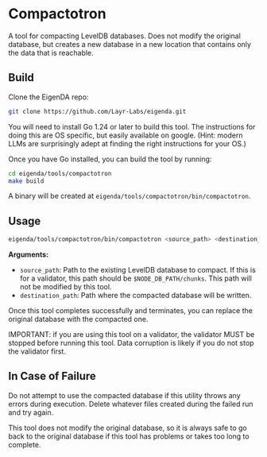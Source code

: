# Compactotron

A tool for compacting LevelDB databases. Does not modify the original database, but creates a new database in a new
location that contains only the data that is reachable.

## Build

Clone the EigenDA repo:

```bash
git clone https://github.com/Layr-Labs/eigenda.git
```

You will need to install Go 1.24 or later to build this tool. The instructions for doing this are OS specific, but
easily available on google. (Hint: modern LLMs are surprisingly adept at finding the right instructions for your OS.)

Once you have Go installed, you can build the tool by running:

```bash
cd eigenda/tools/compactotron
make build
```

A binary will be created at `eigenda/tools/compactotron/bin/compactotron`.

## Usage

```bash
eigenda/tools/compactotron/bin/compactotron <source_path> <destination_path>
```

**Arguments:**
- `source_path`: Path to the existing LevelDB database to compact. If this is for a validator, this path should be
                 `$NODE_DB_PATH/chunks`. This path will not be modified by this tool.
- `destination_path`: Path where the compacted database will be written.

Once this tool completes successfully and terminates, you can replace the original database with the compacted one.

IMPORTANT: if you are using this tool on a validator, the validator MUST be stopped before running this tool. Data
corruption is likely if you do not stop the validator first.

## In Case of Failure

Do not attempt to use the compacted database if this utility throws any errors during execution. Delete whatever
files created during the failed run and try again.

This tool does not modify the original database, so it is always safe to go back to the original database if this tool
has problems or takes too long to complete.
